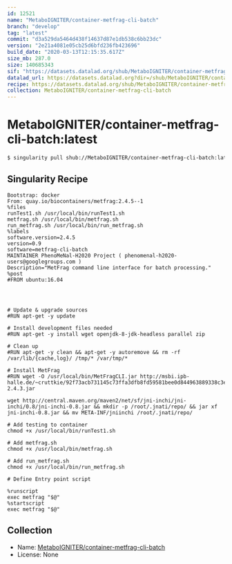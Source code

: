 ```yaml
---
id: 12521
name: "MetaboIGNITER/container-metfrag-cli-batch"
branch: "develop"
tag: "latest"
commit: "d3a529da5464d438f14637d87e1db538c6bb23dc"
version: "2e21a4081e05cb25d6bfd236fb423696"
build_date: "2020-03-13T12:15:35.617Z"
size_mb: 287.0
size: 140685343
sif: "https://datasets.datalad.org/shub/MetaboIGNITER/container-metfrag-cli-batch/latest/2020-03-13-d3a529da-2e21a408/2e21a4081e05cb25d6bfd236fb423696.sif"
datalad_url: https://datasets.datalad.org?dir=/shub/MetaboIGNITER/container-metfrag-cli-batch/latest/2020-03-13-d3a529da-2e21a408/
recipe: https://datasets.datalad.org/shub/MetaboIGNITER/container-metfrag-cli-batch/latest/2020-03-13-d3a529da-2e21a408/Singularity
collection: MetaboIGNITER/container-metfrag-cli-batch
---
```


# MetaboIGNITER/container-metfrag-cli-batch:latest

```bash
$ singularity pull shub://MetaboIGNITER/container-metfrag-cli-batch:latest
```

## Singularity Recipe

```singularity
Bootstrap: docker
From: quay.io/biocontainers/metfrag:2.4.5--1
%files
runTest1.sh /usr/local/bin/runTest1.sh
metfrag.sh /usr/local/bin/metfrag.sh
run_metfrag.sh /usr/local/bin/run_metfrag.sh
%labels
software.version=2.4.5
version=0.9
software=metfrag-cli-batch
MAINTAINER PhenoMeNal-H2020 Project ( phenomenal-h2020-users@googlegroups.com )
Description="MetFrag command line interface for batch processing."
%post
#FROM ubuntu:16.04




# Update & upgrade sources
#RUN apt-get -y update

# Install development files needed
#RUN apt-get -y install wget openjdk-8-jdk-headless parallel zip 

# Clean up
#RUN apt-get -y clean && apt-get -y autoremove && rm -rf /var/lib/{cache,log}/ /tmp/* /var/tmp/*

# Install MetFrag
#RUN wget -O /usr/local/bin/MetFragCLI.jar http://msbi.ipb-halle.de/~cruttkie/92f73acb731145c73ffa3dfb8fd59581bee0d844963889338c3ec173874b5a5f/MetFrag-2.4.3.jar

wget http://central.maven.org/maven2/net/sf/jni-inchi/jni-inchi/0.8/jni-inchi-0.8.jar && mkdir -p /root/.jnati/repo/ && jar xf jni-inchi-0.8.jar && mv META-INF/jniinchi /root/.jnati/repo/

# Add testing to container
chmod +x /usr/local/bin/runTest1.sh

# Add metfrag.sh
chmod +x /usr/local/bin/metfrag.sh

# Add run_metfrag.sh
chmod +x /usr/local/bin/run_metfrag.sh

# Define Entry point script

%runscript
exec metfrag "$@"
%startscript
exec metfrag "$@"
```

## Collection

 - Name: [MetaboIGNITER/container-metfrag-cli-batch](https://github.com/MetaboIGNITER/container-metfrag-cli-batch)
 - License: None

